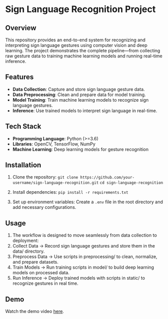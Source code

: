 # Sign Language Recognition Project

## Overview
This repository provides an end-to-end system for recognizing and interpreting sign language gestures using computer vision and deep learning. The project demonstrates the complete pipeline—from collecting raw gesture data to training machine learning models and running real-time inference.

## Features
- **Data Collection**: Capture and store sign language gesture data.
- **Data Preprocessing**: Clean and prepare data for model training.
- **Model Training**: Train machine learning models to recognize sign language gestures.
- **Inference**: Use trained models to interpret sign language in real-time.

## Tech Stack
- **Programming Language**: Python (>=3.6)
- **Libraries**: OpenCV, TensorFlow, NumPy
- **Machine Learning**: Deep learning models for gesture recognition


## Installation
1. Clone the repository: 
``` git clone https://github.com/your-username/sign-language-recognition.git ```
``` cd sign-language-recognition ```
2. Install dependencies: 
``` pip install -r requirements.txt ```

3.  Set up environment variables:
Create a `.env` file in the root directory and add necessary configurations.

## Usage
1. The workflow is designed to move seamlessly from data collection to deployment:
2. Collect Data → Record sign language gestures and store them in the data/ directory.
3. Preprocess Data → Use scripts in preprocessing/ to clean, normalize, and prepare datasets.
4. Train Models → Run training scripts in model/ to build deep learning models on processed data.
5. Run Inference → Deploy trained models with scripts in static/ to recognize gestures in real time.

## Demo
Watch the demo video [here](https://github.com/Shivali32/Sign-Language-Recognition/blob/main/ProjectFiles/Video.mp4).
